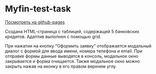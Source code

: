 # Myfin-test-task
<a href="https://mary352.github.io/Myfin-test-task/" target="_blank">Посмотреть на github-pages</a>

Создана  HTML-страница с таблицей, содержащей 5 банковских кредитов. Адаптив выполнен с помощью grid.

При нажатии на кнопку "Оформить заявку" отображается модальный диалог с формой для ввода имени, номера телефона и email. При отправке формы данные выводятся в консоль, модальное окно закрывается и форма очищается. Также модальное окно можно закрыть нажав на иконку в его правом верхнем углу.
